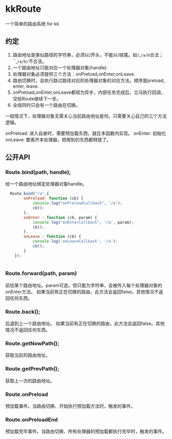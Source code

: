 # kkRoute
一个简单的路由系统 for kk

## 约定
1. 路由地址是类似路径的字符串，必须以/开头，不能以/结尾。如`/`,`/a/b`合法；``,`/a/b/`不合法。
2. 一个路由地址只能对应一个处理器对象(handle)
3. 处理器对象必须提供三个方法：onPreload,onEnter,onLeave.
4. 路由切换时，会执行路过路径对应的处理器对象的对应方法。顺序是preload, enter, leave.
5. onPreload,onEnter,onLeave都视为异步，内部任务完成后，立马执行回调，交给Route继续下一步。
6. 全局同时只会有一个路由在切换。

一般情况下，处理器对象无需关心当前路由地址是何。只需要关心自己的三个方法逻辑。

onPreload: 进入自身时，需要预加载东西，就在本函数内实现。
onEnter: 初始化
onLeave: 要离开本处理器，把用到的东西都释放了。

## 公开API

### Route.bind(path, handle);
给一个路由地址绑定处理器对象handle。

````javascript
  Route.bind("/a",{
		onPreload: function (cb) {
			console.log("onPreloadCallback", '/a');
			cb();
		},
		onEnter : function (cb, param) {
			console.log("onEnterCallback", '/a', param);
			cb();
		},
		onLeave : function (cb) {
			console.log('onLeaveCallback', '/a');
			cb();
		}
	});
	
````

### Route.forward(path, param)
前往某个路由地址。param可选，但只能为字符串，会被传入每个处理器对象的onEnter方法。
如果当前有正在切换的路由，此方法会返回false。其他情况不返回任何东西。

### Route.back();
后退到上一个路由地址。
如果当前有正在切换的路由，此方法会返回false。其他情况不返回任何东西。

### Route.getNowPath();
获取当前的路由地址。

### Route.getPrevPath();
获取上一次的路由地址。

### Route.onPreload
预加载事件。当路由切换、开始执行预加载方法时，触发的事件。

### Route.onPreloadEnd
预加载完毕事件。当路由切换、所有处理器的预加载都执行完毕时，触发的事件。
